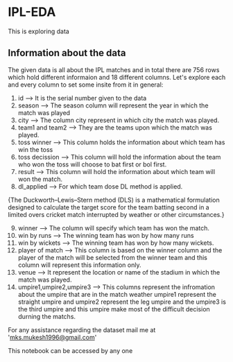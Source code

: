 # IPL-EDA

This is exploring data

## **Information about the data**

The given data is all about the IPL matches and in total there are 756 rows which hold different informaion and 18 different columns. Let's explore each and every column to set some insite from it in general:

1. id --> It is the serial number given to the data
2. season --> The season column will represent the year in which the match was played
3. city --> The column city represent in which city the match was played.
4. team1 and team2 --> They are the teams upon which the match was played.
5. toss winner --> This column holds the information about which team has win the toss
6. toss decission --> This column will hold the information about the team who won the toss will choose to bat first or bol first.
7. result --> This column will hold the information about which team will won the match.
8. dl_applied --> For which team dose DL method is applied.

{The Duckworth–Lewis–Stern method (DLS) is a mathematical formulation designed to calculate the target score for the team batting second in a limited overs cricket match interrupted by weather or other circumstances.}

9. winner --> The column will specify which team has won the match.
10. win by runs --> The winning team has won by how many runs
11. win by wickets --> The winning team has won by how many wickets.
12. player of match --> This column is based on the winner column and the player of the match will be selected from the winner team and this column will represent this information only.
13. venue --> It represent the location or name of the stadium in which the match was played.
14. umpire1,umpire2,umpire3 --> This columns represent the infromation about the umpire that are in the match weather umpire1 represent the straight umpire and umpire2 represent the leg umpire and the umpire3 is the third umpire and this umpire make most of the difficult decision durning the matchs.


For any assistance regarding the dataset mail me at 
'mks.mukesh1996@gmail.com'

This notebook can be accessed by any one